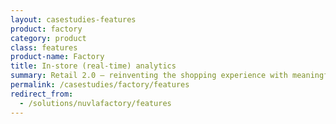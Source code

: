 ```yaml
---
layout: casestudies-features
product: factory
category: product
class: features
product-name: Factory
title: In-store (real-time) analytics
summary: Retail 2.0 — reinventing the shopping experience with meaningful insights.
permalink: /casestudies/factory/features
redirect_from:
  - /solutions/nuvlafactory/features
---
```

